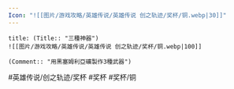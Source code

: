 ```yaml
---
Icon: "![[图片/游戏攻略/英雄传说/英雄传说 创之轨迹/奖杯/铜.webp|30]]"
---
```

```ad-ed-ha-bronze
title: (Title:: "三種神器")
![[图片/游戏攻略/英雄传说/英雄传说 创之轨迹/奖杯/铜.webp|100]]

(Comment:: "用黑塞姆利亞礦製作3種武器")
```

#英雄传说/创之轨迹/奖杯  #奖杯 #奖杯/铜